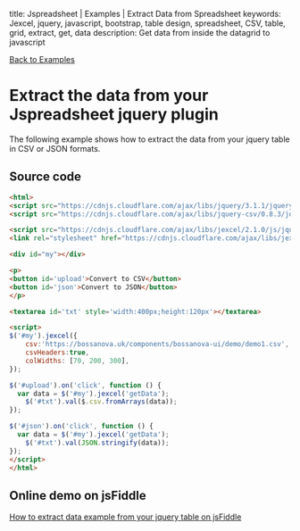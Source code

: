 title: Jspreadsheet | Examples | Extract Data from Spreadsheet
keywords: Jexcel, jquery, javascript, bootstrap, table design, spreadsheet, CSV, table, grid, extract, get, data
description: Get data from inside the datagrid to javascript

[Back to Examples](/jspreadsheet/v2/examples)

# Extract the data from your Jspreadsheet jquery plugin

The following example shows how to extract the data from your jquery table in CSV or JSON formats.

## Source code

```html
<html>
<script src="https://cdnjs.cloudflare.com/ajax/libs/jquery/3.1.1/jquery.min.js"></script>
<script src="https://cdnjs.cloudflare.com/ajax/libs/jquery-csv/0.8.3/jquery.csv.min.js"></script>

<script src="https://cdnjs.cloudflare.com/ajax/libs/jexcel/2.1.0/js/jquery.jexcel.js"></script>
<link rel="stylesheet" href="https://cdnjs.cloudflare.com/ajax/libs/jexcel/2.1.0/css/jquery.jexcel.min.css" type="text/css" />

<div id="my"></div>

<p>
<button id='upload'>Convert to CSV</button>
<button id='json'>Convert to JSON</button>
</p>

<textarea id='txt' style='width:400px;height:120px'></textarea>

<script>
$('#my').jexcel({
    csv:'https://bossanova.uk/components/bossanova-ui/demo/demo1.csv',
    csvHeaders:true,
    colWidths: [70, 200, 300],
});

$('#upload').on('click', function () {
  var data = $('#my').jexcel('getData');
	$('#txt').val($.csv.fromArrays(data));
});

$('#json').on('click', function () {
  var data = $('#my').jexcel('getData');
	$('#txt').val(JSON.stringify(data));
});
</script>
</html>
```  

## Online demo on jsFiddle

[How to extract data example from your jquery table on jsFiddle](https://jsfiddle.net/spreadsheet/tzy1h6rg/)

